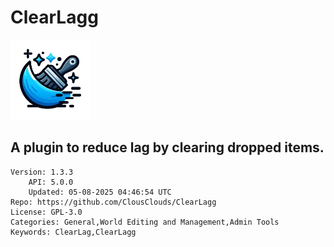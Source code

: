 # ClearLagg
<img src="https://raw.githubusercontent.com/ClousClouds/ClearLagg/ec8e24461f82b95f42c7baa1b563e80be3c054f9/icon.png" width="128" height="128" />

## A plugin to reduce lag by clearing dropped items.
```properties
Version: 1.3.3
    API: 5.0.0
    Updated: 05-08-2025 04:46:54 UTC
Repo: https://github.com/ClousClouds/ClearLagg
License: GPL-3.0
Categories: General,World Editing and Management,Admin Tools
Keywords: ClearLag,ClearLagg
```
